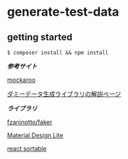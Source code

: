 # generate-test-data

## getting started

```
$ composer install && npm install
```

***参考サイト***

[mockaroo](https://www.mockaroo.com/)

[ダミーデータ生成ライブラリの解説ページ](http://blog.asial.co.jp/1279)

***ライブラリ***

[fzaninotto/faker](https://github.com/fzaninotto/Faker)

[Material Design Lite](https://getmdl.io)

[react sortable](https://github.com/clauderic/react-sortable-hoc)